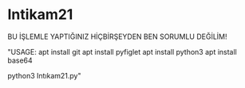 # Intikam21
BU İŞLEMLE YAPTIĞINIZ HİÇBİRŞEYDEN BEN SORUMLU DEĞİLİM!

"USAGE:
apt install git
apt install pyfiglet
apt install python3 
apt install base64

python3 Intıkam21.py"
